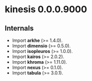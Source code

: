 # kinesis 0.0.0.9000
## Internals
* Import **arkhe** (>= 1.4.0).
* Import **dimensio** (>= 0.5.0).
* Import **isopleuros** (>= 1.0.0).
* Import **kairos** (>= 2.0.2).
* Import **khroma** (>= 1.11.0).
* Import **nexus** (>= 0.1.0).
* Import **tabula** (>= 3.0.1).
